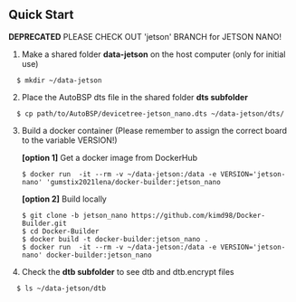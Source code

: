 ## Quick Start 

**DEPRECATED** PLEASE CHECK OUT 'jetson' BRANCH for JETSON NANO!

1. Make a shared folder **data-jetson** on the host computer (only for initial use)
```
  $ mkdir ~/data-jetson
```
2. Place the AutoBSP dts file in the shared folder **dts subfolder**
```
  $ cp path/to/AutoBSP/devicetree-jetson_nano.dts ~/data-jetson/dts/
```
3. Build a docker container (Please remember to assign the correct board to the variable VERSION!)

   **[option 1]** Get a docker image from DockerHub
    ```
    $ docker run  -it --rm -v ~/data-jetson:/data -e VERSION='jetson-nano' 'gumstix2021lena/docker-builder:jetson_nano 
    ```

   **[option 2]** Build locally
    ```
    $ git clone -b jetson_nano https://github.com/kimd98/Docker-Builder.git
    $ cd Docker-Builder
    $ docker build -t docker-builder:jetson_nano .
    $ docker run  -it --rm -v ~/data-jetson:/data -e VERSION='jetson-nano' docker-builder:jetson_nano
    ```

4. Check the **dtb subfolder** to see dtb and dtb.encrypt files
```
  $ ls ~/data-jetson/dtb
```
